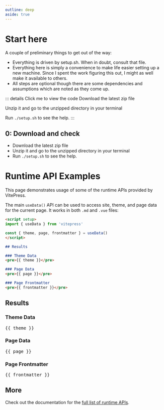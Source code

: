 ```yaml
---
outline: deep
aside: true
---
```


# Start here

A couple of preliminary things to get out of the way:

* Everything is driven by setup.sh. When in doubt, consult that file.
* Everything here is simply a convenience to make life easier setting up a new machine. Since I spent the work figuring this out, I might as well make it available to others.
* All steps are optional though there are some dependencies and assumptions which are noted as they come up.


::: details Click me to view the code
  Download the latest zip file

  Unzip it and go to the unzipped directory in your terminal

  Run `./setup.sh` to see the help.
:::

## 0: Download and check

* Download the latest zip file
* Unzip it and go to the unzipped directory in your terminal
* Run `./setup.sh` to see the help.


# Runtime API Examples

This page demonstrates usage of some of the runtime APIs provided by VitePress.

The main `useData()` API can be used to access site, theme, and page data for the current page. It works in both `.md` and `.vue` files:

```md
<script setup>
import { useData } from 'vitepress'

const { theme, page, frontmatter } = useData()
</script>

## Results

### Theme Data
<pre>{{ theme }}</pre>

### Page Data
<pre>{{ page }}</pre>

### Page Frontmatter
<pre>{{ frontmatter }}</pre>
```

<script setup>
import { useData } from 'vitepress'

const { site, theme, page, frontmatter } = useData()
</script>

## Results

### Theme Data
<pre>{{ theme }}</pre>

### Page Data
<pre>{{ page }}</pre>

### Page Frontmatter
<pre>{{ frontmatter }}</pre>

## More

Check out the documentation for the [full list of runtime APIs](https://vitepress.dev/reference/runtime-api#usedata).

